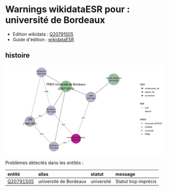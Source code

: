 Warnings wikidataESR pour : université de Bordeaux
================

- Edition wikidata : [Q20791505](https://www.wikidata.org/wiki/Q20791505)
- Guide d'édition : [wikidataESR](https://github.com/cpesr/wikidataESR/)



## histoire 

![Graphique non généré](https://github.com/cpesr/wikidataESR/blob/master/plots/histoire/Q20791505-histoire.png) 



Problèmes détectés dans les entités :

|entité                                               |alias                  |statut     |message              |
|:----------------------------------------------------|:----------------------|:----------|:--------------------|
|[Q20791505](https://www.wikidata.org/wiki/Q20791505) |université de Bordeaux |université |Statut trop imprécis |
